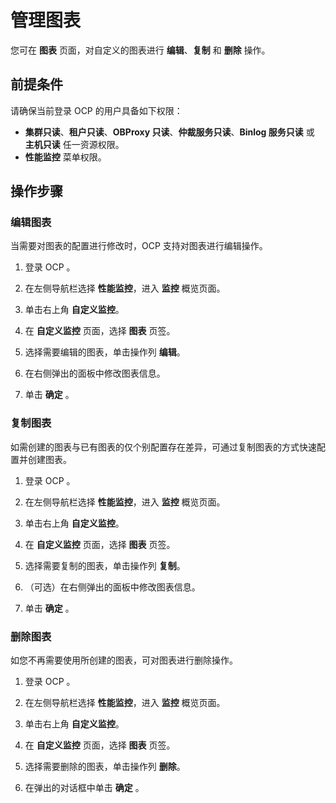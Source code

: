 # 管理图表

您可在 **图表** 页面，对自定义的图表进行 **编辑**、**复制** 和 **删除** 操作。

## 前提条件

请确保当前登录 OCP 的用户具备如下权限：

* **集群只读**、**租户只读**、**OBProxy 只读**、**仲裁服务只读**、**Binlog 服务只读** 或 **主机只读** 任一资源权限。
* **性能监控** 菜单权限。

## 操作步骤

### 编辑图表

当需要对图表的配置进行修改时，OCP 支持对图表进行编辑操作。

1. 登录 OCP 。

2. 在左侧导航栏选择 **性能监控**，进入 **监控** 概览页面。

3. 单击右上角 **自定义监控**。

4. 在 **自定义监控** 页面，选择 **图表** 页签。

5. 选择需要编辑的图表，单击操作列 **编辑**。

6. 在右侧弹出的面板中修改图表信息。

7. 单击 **确定** 。

### 复制图表

如需创建的图表与已有图表的仅个别配置存在差异，可通过复制图表的方式快速配置并创建图表。

1. 登录 OCP 。

2. 在左侧导航栏选择 **性能监控**，进入 **监控** 概览页面。

3. 单击右上角 **自定义监控**。

4. 在 **自定义监控** 页面，选择 **图表** 页签。

5. 选择需要复制的图表，单击操作列 **复制**。

6. （可选）在右侧弹出的面板中修改图表信息。

7. 单击 **确定** 。

### 删除图表

如您不再需要使用所创建的图表，可对图表进行删除操作。

1. 登录 OCP 。

2. 在左侧导航栏选择 **性能监控**，进入 **监控** 概览页面。

3. 单击右上角 **自定义监控**。

4. 在 **自定义监控** 页面，选择 **图表** 页签。

5. 选择需要删除的图表，单击操作列 **删除**。

6. 在弹出的对话框中单击 **确定** 。
